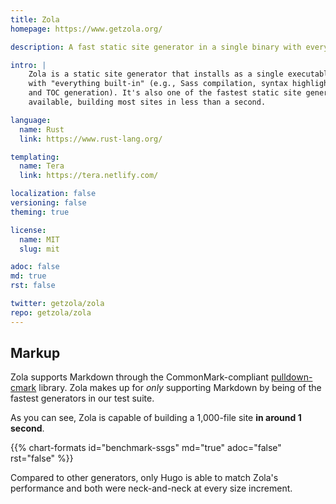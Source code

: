```yaml
---
title: Zola
homepage: https://www.getzola.org/

description: A fast static site generator in a single binary with everything built-in.

intro: |
    Zola is a static site generator that installs as a single executable with
    with "everything built-in" (e.g., Sass compilation, syntax highlighting,
    and TOC generation). It's also one of the fastest static site generators
    available, building most sites in less than a second.

language:
  name: Rust
  link: https://www.rust-lang.org/

templating:
  name: Tera
  link: https://tera.netlify.com/

localization: false
versioning: false
theming: true

license:
  name: MIT
  slug: mit

adoc: false
md: true
rst: false

twitter: getzola/zola
repo: getzola/zola
---
```


## Markup

Zola supports Markdown through the CommonMark-compliant [pulldown-cmark][1] library. Zola makes up for *only* supporting Markdown by being of the fastest generators in our test suite.

As you can see, Zola is capable of building a 1,000-file site **in around 1 second**.

{{% chart-formats id="benchmark-ssgs" md="true" adoc="false" rst="false" %}}

Compared to other generators, only Hugo is able to match Zola's performance and both were neck-and-neck at every size increment.

[1]: https://github.com/raphlinus/pulldown-cmark
